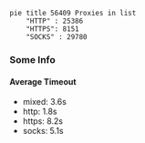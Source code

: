 
```mermaid
pie title 56409 Proxies in list
    "HTTP" : 25386
    "HTTPS": 8151
    "SOCKS" : 29780
```

### Some Info
#### Average Timeout

- mixed: 3.6s
- http: 1.8s
- https: 8.2s
- socks: 5.1s